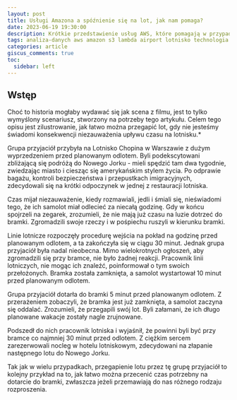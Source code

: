 ```yaml
---
layout: post
title: Usługi Amazona a spóźnienie się na lot, jak nam pomaga? 
date: 2023-06-19 19:30:00
description: Krótkie przedstawienie usług AWS, które pomagają w przypadku problemów na lotnisku.
tags: analiza-danych aws amazon s3 lambda airport lotnisko technologia ai machine-learning
categories: article
giscus_comments: true
toc:
  sidebar: left
---
```


## Wstęp
Choć to historia mogłaby wydawać się jak scena z filmu, jest to tylko wymyślony scenariusz, stworzony na potrzeby tego artykułu. Celem tego opisu jest zilustrowanie, jak łatwo można przegapić lot, gdy nie jesteśmy świadomi konsekwencji niezauważenia upływu czasu na lotnisku.*

Grupa przyjaciół przybyła na Lotnisko Chopina w Warszawie z dużym wyprzedzeniem przed planowanym odlotem. Byli podekscytowani zbliżającą się podróżą do Nowego Jorku - mieli spędzić tam dwa tygodnie, zwiedzając miasto i ciesząc się amerykańskim stylem życia. Po odprawie bagażu, kontroli bezpieczeństwa i przepustkach imigracyjnych, zdecydowali się na krótki odpoczynek w jednej z restauracji lotniska. 

Czas mijał niezauważenie, kiedy rozmawiali, jedli i śmiali się, nieświadomi tego, że ich samolot miał odlecieć za niecałą godzinę. Gdy w końcu spojrzeli na zegarek, zrozumieli, że nie mają już czasu na luzie dotrzeć do bramki. Zgromadzili swoje rzeczy i w pośpiechu ruszyli w kierunku bramki. 

Linie lotnicze rozpoczęły procedurę wejścia na pokład na godzinę przed planowanym odlotem, a ta zakończyła się w ciągu 30 minut. Jednak grupa przyjaciół była nadal nieobecna. Mimo wielokrotnych ogłoszeń, aby zgromadzili się przy bramce, nie było żadnej reakcji. Pracownik linii lotniczych, nie mogąc ich znaleźć, poinformował o tym swoich przełożonych. Bramka została zamknięta, a samolot wystartował 10 minut przed planowanym odlotem.

Grupa przyjaciół dotarła do bramki 5 minut przed planowanym odlotem. Z przerażeniem zobaczyli, że bramka jest już zamknięta, a samolot zaczyna się oddalać. Zrozumieli, że przegapili swój lot. Byli załamani, że ich długo planowane wakacje zostały nagle zrujnowane. 

Podszedł do nich pracownik lotniska i wyjaśnił, że powinni byli być przy bramce co najmniej 30 minut przed odlotem. Z ciężkim sercem zarezerwowali nocleg w hotelu lotniskowym, zdecydowani na złapanie następnego lotu do Nowego Jorku. 

Tak jak w wielu przypadkach, przegapienie lotu przez tę grupę przyjaciół to kolejny przykład na to, jak łatwo można przecenić czas potrzebny na dotarcie do bramki, zwłaszcza jeżeli przemawiają do nas różnego rodzaju rozproszenia.

##
